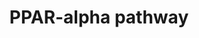 ---
annotations:
- type: Pathway Ontology
  value: peroxisome proliferator-activated receptor signaling pathway
authors:
- Riannefijten
- MaintBot
- Egonw
- Fehrhart
- AlexanderPico
- Khanspers
- Eweitz
description: PPAR alpha (also known as NR1C1) is a nuclear receptor that is involved
  with transcriptional regulation of genes involved in beta-oxidation, metabolism,
  fatty acid transport, etc.   Proteins on this pathway have targeted assays available
  via the [https://assays.cancer.gov/available_assays?wp_id=WP2878 CPTAC Assay Portal]
last-edited: 2021-05-07
organisms:
- Homo sapiens
redirect_from:
- /index.php/Pathway:WP2878
- /instance/WP2878
schema-jsonld:
- '@context': https://schema.org/
  '@id': https://wikipathways.github.io/pathways/WP2878.html
  '@type': Dataset
  creator:
    '@type': Organization
    name: WikiPathways
  description: PPAR alpha (also known as NR1C1) is a nuclear receptor that is involved
    with transcriptional regulation of genes involved in beta-oxidation, metabolism,
    fatty acid transport, etc.   Proteins on this pathway have targeted assays available
    via the [https://assays.cancer.gov/available_assays?wp_id=WP2878 CPTAC Assay Portal]
  keywords:
  - APOA1
  - CCND1
  - CPT2
  - CDK4
  - APOA5
  - ACAA1
  - APOC3
  - DBI
  - CYP8B1
  - CYP4A11
  - NR1H3
  - RXRA
  - CPT1A
  - MYC
  - PPARA
  - KLK15
  - UGT1A9
  - CYP7A1
  - Ligand
  - PLTP
  - EHHADH
  - CDK1
  - SCP2
  - APOA2
  - FABP1
  - ACADM
  - SLC27A1
  license: CC0
  name: PPAR-alpha pathway
seo: CreativeWork
title: PPAR-alpha pathway
wpid: WP2878
---